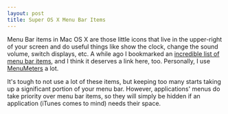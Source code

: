 ```yaml
---
layout: post
title: Super OS X Menu Bar Items
---
```

Menu Bar items in Mac OS X are those little icons that live in the upper-right of your screen and do useful things like show the clock, change the sound volume, switch displays, etc. A while ago I bookmarked an [incredible list of menu bar items](http://menu.jeweledplatypus.org/), and I think it deserves a link here, too. Personally, I use [MenuMeters](http://www.ragingmenace.com/software/menumeters/) a lot.

It's tough to not use a lot of these items, but keeping too many starts taking up a significant portion of your menu bar.  However, applications' menus do take priority over menu bar items, so they will simply be hidden if an application (iTunes comes to mind) needs their space.
